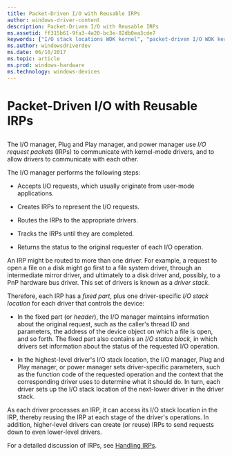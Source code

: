 ```yaml
---
title: Packet-Driven I/O with Reusable IRPs
author: windows-driver-content
description: Packet-Driven I/O with Reusable IRPs
ms.assetid: ff315b61-9fa3-4a20-bc3e-82db0ea3cde7
keywords: ["I/O stack locations WDK kernel", "packet-driven I/O WDK kernel", "reusing IRPs WDK kernel", "headers WDK kernel", "I/O manager communication WDK kernel", "I/O status blocks WDK kernel", "status blocks WDK kernel", "stack locations WDK kernel", "IRPs WDK kernel , reusing"]
ms.author: windowsdriverdev
ms.date: 06/16/2017
ms.topic: article
ms.prod: windows-hardware
ms.technology: windows-devices
---
```


# Packet-Driven I/O with Reusable IRPs


## <a href="" id="ddk-packet-driven-i-o-with-reusable-irps-kg"></a>


The I/O manager, Plug and Play manager, and power manager use *I/O request packets* (IRPs) to communicate with kernel-mode drivers, and to allow drivers to communicate with each other.

The I/O manager performs the following steps:

-   Accepts I/O requests, which usually originate from user-mode applications.

-   Creates IRPs to represent the I/O requests.

-   Routes the IRPs to the appropriate drivers.

-   Tracks the IRPs until they are completed.

-   Returns the status to the original requester of each I/O operation.

An IRP might be routed to more than one driver. For example, a request to open a file on a disk might go first to a file system driver, through an intermediate mirror driver, and ultimately to a disk driver and, possibly, to a PnP hardware bus driver. This set of drivers is known as a *driver stack*.

Therefore, each IRP has a *fixed part*, plus one driver-specific *I/O stack location* for each driver that controls the device:

-   In the fixed part (or *header*), the I/O manager maintains information about the original request, such as the caller's thread ID and parameters, the address of the device object on which a file is open, and so forth. The fixed part also contains an *I/O status block*, in which drivers set information about the status of the requested I/O operation.

-   In the highest-level driver's I/O stack location, the I/O manager, Plug and Play manager, or power manager sets driver-specific parameters, such as the function code of the requested operation and the context that the corresponding driver uses to determine what it should do. In turn, each driver sets up the I/O stack location of the next-lower driver in the driver stack.

As each driver processes an IRP, it can access its I/O stack location in the IRP, thereby reusing the IRP at each stage of the driver's operations. In addition, higher-level drivers can create (or reuse) IRPs to send requests down to even lower-level drivers.

For a detailed discussion of IRPs, see [Handling IRPs](handling-irps.md).

 

 




